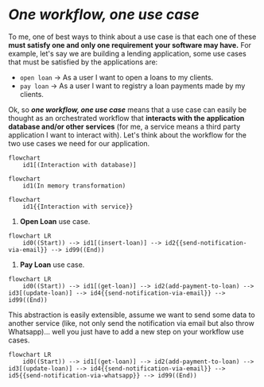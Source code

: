# *One workflow, one use case*

To me, one of best ways to think about a use case is that each one of these **must satisfy one and only one requirement your software may have.** For example, let's say we are building a lending application, some use cases that must be satisfied by the applications are:

- `open loan` -> As a user I want to open a loans to my clients.
- `pay loan` -> As a user I want to registry a loan payments made by my clients.

Ok, so ***one workflow, one use case*** means that a use case can easily be thought as an orchestrated workflow that **interacts with the application database and/or other services** (for me, a service means a third party application I want to interact with). Let's think about the workflow for the two use cases we need for our application.


```mermaid
flowchart
    id1[(Interaction with database)]
```
```mermaid
flowchart
    id1(In memory transformation)
```
```mermaid
flowchart
    id1{{Interaction with service}}
```

1. **Open Loan** use case.
```mermaid
flowchart LR
    id0((Start)) --> id1[(insert-loan)] --> id2{{send-notification-via-email}} --> id99((End))
```

1. **Pay Loan** use case.
```mermaid
flowchart LR
    id0((Start)) --> id1[(get-loan)] --> id2(add-payment-to-loan) --> id3[(update-loan)] --> id4{{send-notification-via-email}} --> id99((End))
```

This abstraction is easily extensible, assume we want to send some data to another service (like, not only send the notification via email but also throw Whatsapp)... well you just have to add a new step on your workflow use cases.

```mermaid
flowchart LR
    id0((Start)) --> id1[(get-loan)] --> id2(add-payment-to-loan) --> id3[(update-loan)] --> id4{{send-notification-via-email}} --> id5{{send-notification-via-whatsapp}} --> id99((End))
```
